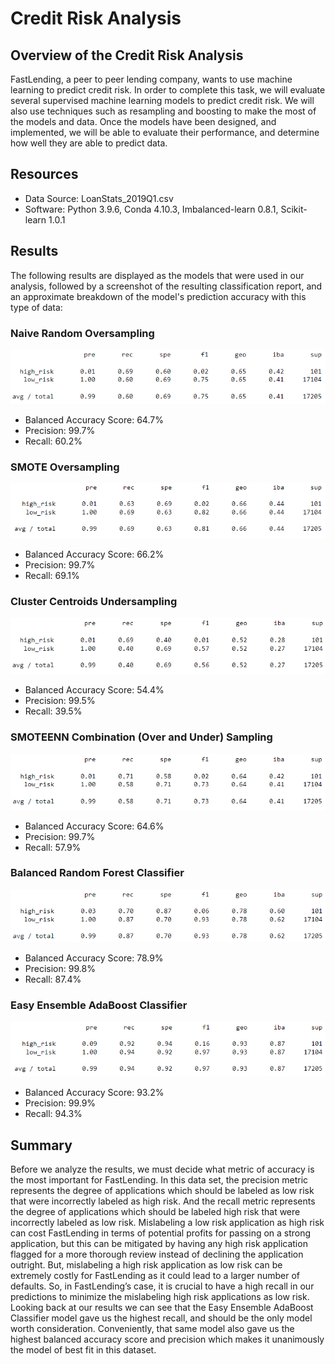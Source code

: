 # Credit Risk Analysis

## Overview of the Credit Risk Analysis

FastLending, a peer to peer lending company, wants to use machine learning to predict credit risk. In order to complete this task, we will evaluate several supervised machine learning models to predict credit risk. We will also use techniques such as resampling and boosting to make the most of the models and data. Once the models have been designed, and implemented, we will be able to evaluate their performance, and determine how well they are able to predict data.

## Resources
- Data Source: LoanStats_2019Q1.csv
- Software: Python 3.9.6, Conda 4.10.3, Imbalanced-learn 0.8.1, Scikit-learn 1.0.1

## Results

The following results are displayed as the models that were used in our analysis, followed by a screenshot of the resulting classification report, and an approximate breakdown of the model's prediction accuracy with this type of data:

### Naive Random Oversampling

![Random_Oversampling](challenge/resources/naive_random_oversampling.png)

- Balanced Accuracy Score: 64.7%
- Precision: 99.7%
- Recall: 60.2%

### SMOTE Oversampling

![Smote_Oversampling](challenge/resources/smote_oversampling.png)

- Balanced Accuracy Score: 66.2%
- Precision: 99.7%
- Recall: 69.1%

### Cluster Centroids Undersampling

![Undersampling](challenge/resources/undersampling.png)

- Balanced Accuracy Score: 54.4%
- Precision: 99.5%
- Recall: 39.5%

### SMOTEENN Combination (Over and Under) Sampling

![Over_Under_Combo](challenge/resources/over_under_combo.png)

- Balanced Accuracy Score: 64.6%
- Precision: 99.7%
- Recall: 57.9%

### Balanced Random Forest Classifier

![Random_Forest](challenge/resources/balanced_random_forest.png)

- Balanced Accuracy Score: 78.9%
- Precision: 99.8%
- Recall: 87.4%

### Easy Ensemble AdaBoost Classifier

![Adaboost](challenge/resources/easy_ensemble_adaboost.png)

- Balanced Accuracy Score: 93.2%
- Precision: 99.9%
- Recall: 94.3%

## Summary

Before we analyze the results, we must decide what metric of accuracy is the most important for FastLending. In this data set, the precision metric represents the degree of applications which should be labeled as low risk that were incorrectly labeled as high risk. And the recall metric represents the degree of applications which should be labeled high risk that were incorrectly labeled as low risk. Mislabeling a low risk application as high risk can cost FastLending in terms of potential profits for passing on a strong application, but this can be mitigated by having any high risk application flagged for a more thorough review instead of declining the application outright. But, mislabeling a high risk application as low risk can be extremely costly for FastLending as it could lead to a larger number of defaults. So, in FastLending’s case, it is crucial to have a high recall in our predictions to minimize the mislabeling high risk applications as low risk. Looking back at our results we can see that the Easy Ensemble AdaBoost Classifier model gave us the highest recall, and should be the only model worth consideration. Conveniently, that same model also gave us the highest balanced accuracy score and precision which makes it unanimously the model of best fit in this dataset. 